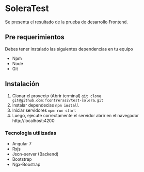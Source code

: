 # SoleraTest

Se presenta el resultado de la prueba de desarrollo Frontend.

## Pre requerimientos
Debes tener instalado las siguientes dependencias en tu equipo
 - Npm 
 - Node
 - Git

## Instalación
  1. Clonar el proyecto (Abrir terminal)
    ``` git clone git@github.com:fcontreras2/test-solera.git ```
  2. Instalar dependecias
    ``` npm install ```
  3. Iniciar servidores
    ``` npm run start ```
  4. Luego, ejecute correctamente el servidor abrir en el navegador http://localhost:4200
  

 ### Tecnología utilizadas
 
 - Angular 7
 - Rxjs
 - Json-server (Backend)
 - Bootstrap 
 - Ngx-Boostrap
